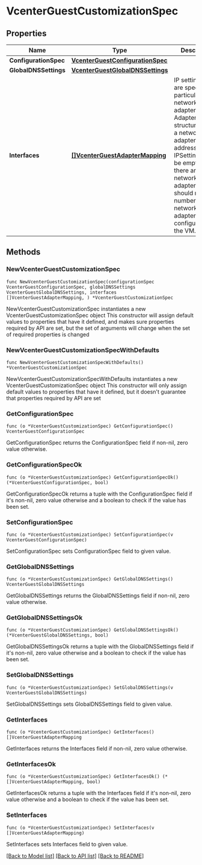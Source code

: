 # VcenterGuestCustomizationSpec

## Properties

Name | Type | Description | Notes
------------ | ------------- | ------------- | -------------
**ConfigurationSpec** | [**VcenterGuestConfigurationSpec**](VcenterGuestConfigurationSpec.md) |  | 
**GlobalDNSSettings** | [**VcenterGuestGlobalDNSSettings**](VcenterGuestGlobalDNSSettings.md) |  | 
**Interfaces** | [**[]VcenterGuestAdapterMapping**](VcenterGuestAdapterMapping.md) | IP settings that are specific to a particular virtual network adapter. The AdapterMapping structure maps a network adapter&#39;s MAC address to its IPSettings. May be empty if there are no network adapters, else should match number of network adapters configured for the VM. | 

## Methods

### NewVcenterGuestCustomizationSpec

`func NewVcenterGuestCustomizationSpec(configurationSpec VcenterGuestConfigurationSpec, globalDNSSettings VcenterGuestGlobalDNSSettings, interfaces []VcenterGuestAdapterMapping, ) *VcenterGuestCustomizationSpec`

NewVcenterGuestCustomizationSpec instantiates a new VcenterGuestCustomizationSpec object
This constructor will assign default values to properties that have it defined,
and makes sure properties required by API are set, but the set of arguments
will change when the set of required properties is changed

### NewVcenterGuestCustomizationSpecWithDefaults

`func NewVcenterGuestCustomizationSpecWithDefaults() *VcenterGuestCustomizationSpec`

NewVcenterGuestCustomizationSpecWithDefaults instantiates a new VcenterGuestCustomizationSpec object
This constructor will only assign default values to properties that have it defined,
but it doesn't guarantee that properties required by API are set

### GetConfigurationSpec

`func (o *VcenterGuestCustomizationSpec) GetConfigurationSpec() VcenterGuestConfigurationSpec`

GetConfigurationSpec returns the ConfigurationSpec field if non-nil, zero value otherwise.

### GetConfigurationSpecOk

`func (o *VcenterGuestCustomizationSpec) GetConfigurationSpecOk() (*VcenterGuestConfigurationSpec, bool)`

GetConfigurationSpecOk returns a tuple with the ConfigurationSpec field if it's non-nil, zero value otherwise
and a boolean to check if the value has been set.

### SetConfigurationSpec

`func (o *VcenterGuestCustomizationSpec) SetConfigurationSpec(v VcenterGuestConfigurationSpec)`

SetConfigurationSpec sets ConfigurationSpec field to given value.


### GetGlobalDNSSettings

`func (o *VcenterGuestCustomizationSpec) GetGlobalDNSSettings() VcenterGuestGlobalDNSSettings`

GetGlobalDNSSettings returns the GlobalDNSSettings field if non-nil, zero value otherwise.

### GetGlobalDNSSettingsOk

`func (o *VcenterGuestCustomizationSpec) GetGlobalDNSSettingsOk() (*VcenterGuestGlobalDNSSettings, bool)`

GetGlobalDNSSettingsOk returns a tuple with the GlobalDNSSettings field if it's non-nil, zero value otherwise
and a boolean to check if the value has been set.

### SetGlobalDNSSettings

`func (o *VcenterGuestCustomizationSpec) SetGlobalDNSSettings(v VcenterGuestGlobalDNSSettings)`

SetGlobalDNSSettings sets GlobalDNSSettings field to given value.


### GetInterfaces

`func (o *VcenterGuestCustomizationSpec) GetInterfaces() []VcenterGuestAdapterMapping`

GetInterfaces returns the Interfaces field if non-nil, zero value otherwise.

### GetInterfacesOk

`func (o *VcenterGuestCustomizationSpec) GetInterfacesOk() (*[]VcenterGuestAdapterMapping, bool)`

GetInterfacesOk returns a tuple with the Interfaces field if it's non-nil, zero value otherwise
and a boolean to check if the value has been set.

### SetInterfaces

`func (o *VcenterGuestCustomizationSpec) SetInterfaces(v []VcenterGuestAdapterMapping)`

SetInterfaces sets Interfaces field to given value.



[[Back to Model list]](../README.md#documentation-for-models) [[Back to API list]](../README.md#documentation-for-api-endpoints) [[Back to README]](../README.md)


